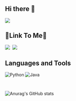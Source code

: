 ## Hi there 👋

![](https://gh-hits.nomadcoders.workers.dev/view?username=dawon&cache)

## 🚀Link To Me🚀

<a href="https://dawon-choi.tistory.com/"><img src="https://img.shields.io/badge/Velog-20C997?style=flat-square&logo=Velog&logoColor=white"/></a>&nbsp;
<a href="https://www.instagram.com/_dawon_98/>" target="_blank"><img src="https://img.shields.io/badge/Instagram-E4405F?style=flat-square&logo=Instagram&logoColor=white&link=https://www.instagram.com/_dawon_98"/></a>&nbsp;
<br>

## Languages and Tools

![Python](https://img.shields.io/badge/Python-3776AB?style=flat-square&logo=python&logoColor=white)
![Java](https://img.shields.io/badge/Java-0000EE?style=flat-square&logo=javascript&logoColor=white)

<br>

![Anurag's GitHub stats](https://github-readme-stats.vercel.app/api?username=dawon974&show_icons=true&theme=radical)
